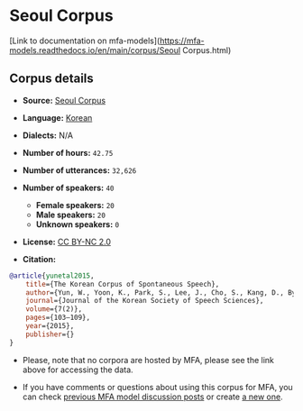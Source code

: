 
# Seoul Corpus

[Link to documentation on mfa-models](https://mfa-models.readthedocs.io/en/main/corpus/Seoul Corpus.html)

## Corpus details

- **Source:** [Seoul Corpus](https://openslr.org/113/)
- **Language:** [Korean](https://en.wikipedia.org/wiki/Korean_language)
- **Dialects:** N/A
- **Number of hours:** `42.75`
- **Number of utterances:** `32,626`
- **Number of speakers:** `40`
  - **Female speakers:** `20`
  - **Male speakers:** `20`
  - **Unknown speakers:** `0`
- **License:** [CC BY-NC 2.0](https://creativecommons.org/licenses/by-nc/2.0/)

- **Citation:**
```bibtex
@article{yunetal2015,
	title={The Korean Corpus of Spontaneous Speech},
	author={Yun, W., Yoon, K., Park, S., Lee, J., Cho, S., Kang, D., Byun, K., Hahn, H., Kim, J.},
	journal={Journal of the Korean Society of Speech Sciences},
	volume={7(2)},
	pages={103–109},
	year={2015},
	publisher={}
}
```

- Please, note that no corpora are hosted by MFA, please see the link above for accessing the data.

- If you have comments or questions about using this corpus for MFA, you can check [previous MFA model discussion posts](https://github.com/MontrealCorpusTools/mfa-models/discussions?discussions_q=Seoul+Corpus) or create [a new one](https://github.com/MontrealCorpusTools/mfa-models/discussions/new).

